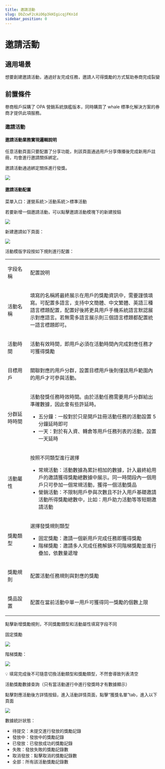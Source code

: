 ```yaml
---
title: 邀請活動
slug: DbZcwF2cAiO6p3kHIgicqjFKn1d
sidebar_position: 0
---
```



# 邀請活動

## 適用場景

想要創建邀請活動，通過好友完成任務，邀請人可得獎勵的方式幫助券商完成裂變

## 前置條件

劵商租戶採購了 OPA 營銷系統旗艦版本，同時購買了 whale 標準化解決方案的券商才提供此項服務。

### 邀請活動

#### 邀請活動業務實現邏輯說明

任意活動頁面只要配置了分享功能，則該頁面通過用戶分享傳播後完成新用戶註冊，均會進行邀請關係綁定。

邀請活動通過綁定關係進行發獎。

<img src="/assets/VwwXbFQWRomkzwx3Ri3cQ1KCnsd.png" src-width="1474" src-height="494" align="center"/>

#### 邀請活動配置

菜單入口：運營系統＞活動系統＞標準活動

若要新增一個邀請活動，可以點擊邀請活動模塊下的新建按鈕

<img src="/assets/Z3qtbfmCsoxSYdxmbePcBu8snZf.png" src-width="3222" src-height="432"/>

新建邀請如下頁面：

<img src="/assets/ZfCYb3ZKioEJcSx8XdzcnYCsnsc.png" src-width="2606" src-height="1612" align="center"/>

活動模版字段按如下規則進行配置：

<table>
<colgroup>
<col width="111"/>
<col width="753"/>
</colgroup>
<tbody>
<tr>
<td><p>字段名稱</p></td><td><p>配置說明</p></td></tr>
<tr>
<td><p>活動名稱</p></td><td><p>填寫的名稱將最終展示在用戶的獎勵資訊中，需要謹慎填寫。可配置多語言，支持中文簡體、中文繁體、英語三種語言標題配置，配置好後將更具用戶手機系統語言默認展示對應語言。若無需多語言展示則三個語言標題都配置統一語言標題即可。</p></td></tr>
<tr>
<td><p>活動時間</p></td><td><p>活動有效時間，即用戶必須在活動時間內完成對應任務才可獲得獎勵</p></td></tr>
<tr>
<td><p>目標用戶</p></td><td><p>關聯對應的用戶分群，設置目標用戶後則僅該用戶範圍內的用戶才可參與活動。</p></td></tr>
<tr>
<td><p>分群延時時間</p></td><td><p>活動發獎任務時效時間。由於活動任務需要用戶分群給出準確數據，因此會有些許延時。</p>
<ul>
<li>五分鐘：一般對於只是開戶註冊活動任務的活動設置 5 分鐘延時即可</li>
<li>一天：對於有入資、轉倉等用戶任務列表的活動，設置一天延時</li>
</ul></td></tr>
<tr>
<td><p>活動屬性</p></td><td><p>按照不同類型進行選擇</p>
<ul>
<li>常規活動：活動數據為累計相加的數據，計入最終給用戶的邀請獲得獎勵總數據中展示。同一時間段內一個用戶只可參加一個常規活動，獲得一個活動獎品</li>
<li>營銷活動：不限制用戶參與次數且不計入用戶基礎邀請活動所得獎勵總數中，比如：用戶助力活動等等短期邀請活動</li>
</ul></td></tr>
<tr>
<td><p>獎勵類型</p></td><td><p>選擇發獎規則類型</p>
<ul>
<li>固定獎勵：邀請一個新用戶完成任務即獲得獎勵</li>
<li>階梯獎勵：邀請多人完成任務解鎖不同階梯獎勵並進行疊加，依數量遞增</li>
</ul></td></tr>
<tr>
<td><p>獎勵規則</p></td><td><p>配置活動任務規則與對應的獎勵</p></td></tr>
<tr>
<td><p>獎品設置</p></td><td><p>配置在當前活動中單一用戶可獲得同一獎勵的個數上限</p></td></tr>
</tbody>
</table>

點擊新增獎勵規則，不同獎勵類型和活動屬性填寫字段不同

固定獎勵

<img src="/assets/NGAebX7wQoFWy9xWDWZcBeQkn9b.png" src-width="2444" src-height="1614" align="center"/>

階梯獎勵：

<img src="/assets/CaXobHvMkoaib0xlJljcB0LLnAc.png" src-width="2450" src-height="1616" align="center"/>

<div class="callout callout-bg-2 callout-border-2">
<p>💡 填寫完成後不可隨意切換活動類型和獎勵類型，不然會導致列表清空</p>
</div>

活動獎勵數據查詢（只有當活動運行中進行發獎時才有數據顯示）

點擊對應活動後方詳情按鈕，進入活動詳情頁面，點擊“獲獎名單”tab，進入以下頁面

<img src="/assets/FTqKbWI4SoNQPJxO6OGcNRDznff.png" src-width="3248" src-height="1156" align="center"/>

數據統計狀態：

- 待提交：未提交進行發放的獎勵記錄
- 發放中：發放中的獎勵記錄
- 已發放：已發放成功的獎勵記錄
- 失敗：發放失敗的獎勵記錄數
- 取消發放：點擊取消的獎勵記錄數
- 全部：所有該活動獎勵記錄數

